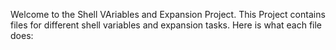 Welcome to the Shell VAriables and Expansion Project.
This Project contains files for different shell variables and expansion tasks.
Here is what each file does:
